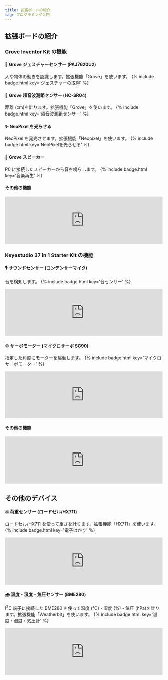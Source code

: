 ```yaml
---
title: 拡張ボードの紹介
tag: プログラミング入門
---
```


## 拡張ボードの紹介

### Grove Inventor Kit の機能

#### 👋 Grove ジェスチャーセンサー (PAJ7620U2)

人や物体の動きを認識します。拡張機能「Grove」を使います。
{% include badge.html key='ジェスチャーの取得' %}

#### 📏 Grove 超音波測距センサー (HC-SR04)

距離 (cm)を計ります。拡張機能「Grove」を使います。
{% include badge.html key='超音波測距センサー' %}

#### ✨ NeoPixel を光らせる

NeoPixel を発光させます。拡張機能「Neopixel」を使います。
{% include badge.html key='NeoPixelを光らせる' %}

#### 🎵 Grove スピーカー

P0 に接続したスピーカーから音を鳴らします。
{% include badge.html key='音楽再生' %}

#### その他の機能

<iframe title="micro:bit Grove 入門キット - Seeedウィキ（日本語版）" src="https://hatenablog-parts.com/embed?url=https://wiki.seeedstudio.com/jp/Grove-Inventor-Kit-for-microbit/" width="100%" height="150" frameborder="0" scrolling="no" loading="lazy"></iframe>

### Keyestudio 37 in 1 Starter Kit の機能

#### 🎙 サウンドセンサー (コンデンサーマイク)

音を検知します。
{% include badge.html key='音センサー' %}

<iframe title="P24：音センサー | micro:bit専用 37inスターターキット | micro:bit と bit:bot サポートページ" src="https://hatenablog-parts.com/embed?url=https://www.micro-bit.info/microbit%e5%b0%82%e7%94%a8-37in%e3%82%b9%e3%82%bf%e3%83%bc%e3%82%bf%e3%83%bc%e3%82%ad%e3%83%83%e3%83%88/%e3%83%97%e3%83%ad%e3%82%b8%e3%82%a7%e3%82%af%e3%83%8824%ef%bc%9a%e9%9f%b3%e3%82%bb%e3%83%b3%e3%82%b5%e3%83%bc" width="100%" height="150" frameborder="0" scrolling="no" loading="lazy"></iframe>

#### ⚙️ サーボモーター (マイクロサーボ SG90)

指定した角度にモーターを駆動します。
{% include badge.html key='マイクロサーボモーター' %}

<iframe title="P37：マイクロサーボモーター | micro:bit専用 37inスターターキット | micro:bit と bit:bot サポートページ" src="https://hatenablog-parts.com/embed?url=https://www.micro-bit.info/microbit%e5%b0%82%e7%94%a8-37in%e3%82%b9%e3%82%bf%e3%83%bc%e3%82%bf%e3%83%bc%e3%82%ad%e3%83%83%e3%83%88/%e3%83%97%e3%83%ad%e3%82%b8%e3%82%a7%e3%82%af%e3%83%8837%ef%bc%9a%e3%83%9e%e3%82%a4%e3%82%af%e3%83%ad%e3%82%b5%e3%83%bc%e3%83%9c%e3%83%a2%e3%83%bc%e3%82%bf%e3%83%bc" width="100%" height="150" frameborder="0" scrolling="no" loading="lazy"></iframe>

#### その他の機能

<iframe title="micro:bitサポート・各種キット紹介" src="https://hatenablog-parts.com/embed?url=https://www.micro-bit.info/" width="100%" height="150" frameborder="0" scrolling="no" loading="lazy"></iframe>

## その他のデバイス

#### ⚖ 荷重センサー (ロードセル/HX711)

ロードセル/HX711 を使って重さを計ります。拡張機能「HX711」を使います。
{% include badge.html key='電子はかり' %}

<iframe title="daferdur/pxt-myHX711: HX711 makecode extension" src="https://hatenablog-parts.com/embed?url=https://github.com/daferdur/pxt-myHX711#readme" width="100%" height="150" frameborder="0" scrolling="no" loading="lazy"></iframe>

#### 🌧 温度・湿度・気圧センサー (BME280)

I<sup>2</sup>C 端子に接続した BME280 を使って温度 (℃)・湿度 (%)・気圧 (hPa)を計ります。拡張機能「Weatherbit」を使います。
{% include badge.html key='温度・湿度・気圧計' %}

<iframe title="GROVEモジュールをmicro:bitにつなぐ拡張ボード – micro:bitのメモ" src="https://hatenablog-parts.com/embed?url=https://mb.d-side.info/2018/04/21/grove%E3%83%A2%E3%82%B8%E3%83%A5%E3%83%BC%E3%83%AB%E3%82%92microbit%E3%81%AB%E3%81%A4%E3%81%AA%E3%81%90%E3%82%B7%E3%83%BC%E3%83%AB%E3%83%89/" width="100%" height="150" frameborder="0" scrolling="no" loading="lazy"></iframe>

